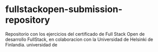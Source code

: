 # fullstackopen-submission-repository
Repositorio con los ejercicios del certificado de Full Stack Open de desarrollo FullStack, en colaboracion con la Universidad de Helsinki de Finlandia. universidad de 

